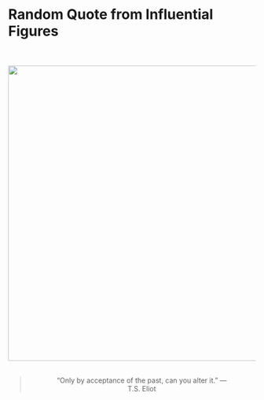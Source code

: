 # Random Quote from Influential Figures

<div align="center">
  <br>
  <br>
  <a href="https://en.wikipedia.org/wiki/T._S._Eliot" title="T. S. Eliot - Wikipedia"><img src="https://upload.wikimedia.org/wikipedia/commons/2/26/Thomas_Stearns_Eliot_by_Lady_Ottoline_Morrell_%281934%29.jpg" width="600px"></a>
  <br>
  <br>
  <blockquote>&ldquo;Only by acceptance of the past, can you alter it.&rdquo; &mdash; <footer>T.S. Eliot</footer></blockquote>
</div>
  